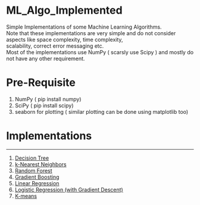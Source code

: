 # ML_Algo_Implemented

Simple Implementations of some Machine Learning Algorithms.<br>
Note that these implementations are very simple and do not consider aspects like space complexity, time complexity,<br>
scalability, correct error messaging etc. <br>
Most of the implementations use NumPy ( scarsly use Scipy ) and mostly do not have any other requirement.<br>

# Pre-Requisite
1) NumPy ( pip install numpy)
2) SciPy ( pip install scipy)
3) seaborn for plotting ( similar plotting can be done using matplotlib too)


# Implementations
----------------------------------------------------------------------------------------
1) [Decision Tree](./DecisionTree)
2) [k-Nearest Neighbors](./KNN)
3) [Random Forest](./RandomForest)
4) [Gradient Boosting](./GradientBoosting)
5) [Linear Regression](./Linear_Regression)
6) [Logistic Regression (with Gradient Descent)](./Logistic_Regression)
7) [K-means](./KMeans)
